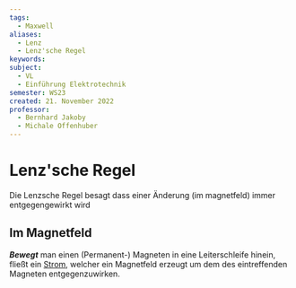 ```yaml
---
tags:
  - Maxwell
aliases:
  - Lenz
  - Lenz'sche Regel
keywords: 
subject:
  - VL
  - Einführung Elektrotechnik
semester: WS23
created: 21. November 2022
professor:
  - Bernhard Jakoby
  - Michale Offenhuber
---
```

 

# Lenz'sche Regel

Die Lenzsche Regel besagt dass einer Änderung (im magnetfeld) immer entgegengewirkt wird

## Im Magnetfeld

***Bewegt*** man einen (Permanent-) Magneten in eine Leiterschleife hinein, fließt ein [Strom](../Elektrotechnik/elektrischer%20Strom.md), welcher ein Magnetfeld erzeugt um dem des eintreffenden Magneten entgegenzuwirken.
